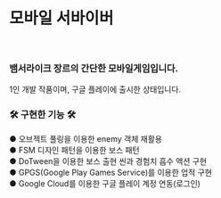 <h1> 모바일 서바이버 </h1><br>

<h3> 뱀서라이크 장르의 간단한 모바일게임입니다. </h3>
1인 개발 작품이며, 구글 플레이에 출시한 상태입니다.<br>

<h3>🛠 구현한 기능 🛠</h3>
● 오브젝트 풀링을 이용한 enemy 객체 재활용<br>
● FSM 디자인 패턴을 이용한 보스 패턴<br>
● DoTween을 이용한 보스 출현 씬과 경험치 흡수 액션 구현<br>
● GPGS(Google Play Games Service)를 이용한 업적 구현<br>
● Google Cloud를 이용한 구글 플레이 계정 연동(로그인)<br>
